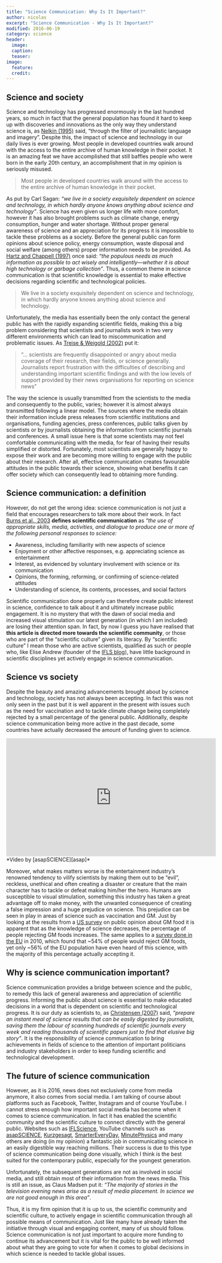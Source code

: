 ```yaml
---
title: "Science Communication: Why Is It Important?"
author: nicolas
excerpt: "Science Communication - Why Is It Important?"
modified: 2016-06-19
category: science
header: 
  image:
  caption:
  teaser:
image:
  feature:
  credit:
---
```


## Science and society

Science and technology has progressed enormously in the last hundred years, so much in fact that the general population has found it hard to keep up with discoveries and innovations as the only way they understand science is, as [Nelkin (1995)][nelkin] said, “through the filter of journalistic language and imagery”. Despite this, the impact of science and technology in our daily lives is ever growing. Most people in developed countries walk around with the access to the entire archive of human knowledge in their pocket. It is an amazing feat we have accomplished that still baffles people who were born in the early 20th century, an accomplishment that in my opinion is seriously misused.

> <i class="fa fa-quote-left"></i> Most people in developed countries walk around with the access to the entire archive of human knowledge in their pocket.

As put by Carl Sagan: *“we live in a society exquisitely dependent on science and technology, in which hardly anyone knows anything about science and technology”*. Science has even given us longer life with more comfort, however it has also brought problems such as climate change, energy consumption, hunger and water shortage. Without proper general awareness of science and an appreciation for its progress it is impossible to tackle these problems as a society. Before the general public can form opinions about science policy, energy consumption, waste disposal and social welfare (among others) proper information needs to be provided. As [Hartz and Chappell (1997)][hartz] once said: *“the populous needs as much information as possible to act wisely and intelligently—whether it is about high technology or garbage collection”*. Thus, a common theme in science communication is that scientific knowledge is essential to make effective decisions regarding scientific and technological policies. 

> <i class="fa fa-quote-left"></i> We live in a society exquisitely dependent on science and technology, in which hardly anyone knows anything about science and technology.

Unfortunately, the media has essentially been the only contact the general public has with the rapidly expanding scientific fields, making this a big problem considering that scientists and journalists work in two very different environments which can lead to miscommunication and problematic issues. As [Treise & Weigold (2002)][treise] put it:

> “… scientists are frequently disappointed or angry about media coverage of their research, their fields, or science generally. Journalists report frustration with the difficulties of describing and understanding important scientific findings and with the low levels of support provided by their news organisations for reporting on science news”

The way the science is usually transmitted from the scientists to the media and consequently to the public, varies; however it is almost always transmitted following a linear model. The sources where the media obtain their information include press releases from scientific institutions and organisations, funding agencies, press conferences, public talks given by scientists or by journalists obtaining the information from scientific journals and conferences. A small issue here is that some scientists may not feel comfortable communicating with the media, for fear of having their results simplified or distorted. Fortunately, most scientists are generally happy to expose their work and are becoming more willing to engage with the public about their research. After all, effective communication creates favourable attitudes in the public towards their science, showing what benefits it can offer society which can consequently lead to obtaining more funding.

## Science communication: a definition

However, do not get the wrong idea: science communication is not just a field that encourages researchers to talk more about their work. In fact [Burns et al., 2003][defineterms] **defines scientific communication** as *“the use of appropriate skills, media, activities, and dialogue to produce one or more of the following personal responses to science:*

* Awareness, including familiarity with new aspects of science
* Enjoyment or other affective responses, e.g. appreciating science as entertainment
* Interest, as evidenced by voluntary involvement with science or its communication
* Opinions, the forming, reforming, or confirming of science-related attitudes
* Understanding of science, its contents, processes, and social factors

Scientific communication done properly can therefore create public interest in science, confidence to talk about it and ultimately increase public engagement. It is no mystery that with the dawn of social media and increased visual stimulation our latest generation (in which I am included) are losing their attention span. In fact, by now I guess you have realised that **this article is directed more towards the scientific community**, or those who are part of the “scientific culture” given its literacy. By “scientific culture” I mean those who are active scientists, qualified as such or people who, like Elise Andrew (founder of the [IFLS blog][IFLS]), have little background in scientific disciplines yet actively engage in science communication.

## Science vs society

Despite the beauty and amazing advancements brought about by science and technology, society has not always been accepting. In fact this was not only seen in the past but it is well apparent in the present with issues such as the need for vaccination and to tackle climate change being completely rejected by a small percentage of the general public. Additionally, despite science communication being more active in the past decade, some countries have actually decreased the amount of funding given to science.

<iframe width="560" height="315" src="https://www.youtube.com/embed/8e1XX-ngJcc" frameborder="0"> </iframe>
*Video by [asapSCIENCE][asap]*

Moreover, what makes matters worse is the entertainment industry’s renowned tendency to vilify scientists by making them out to be “evil”, reckless, unethical and often creating a disaster or creature that the main character has to tackle or defeat making him/her the hero. Humans are susceptible to visual stimulation, something this industry has taken a great advantage off to make money, with the unwanted consequence of creating a false impression and a huge prejudice on science. This prejudice can be seen in play in areas of science such as vaccination and GM. Just by looking at the results from a [US survey][us-survey] on public opinion about GM food it is apparent that as the knowledge of science decreases, the percentage of people rejecting GM foods increases. The same applies to a [survey done in the EU][eu-survey] in 2010, which found that ~54% of people would reject GM foods, yet only ~56% of the EU population have even heard of this science, with the majority of this percentage actually accepting it.

## Why is science communication important?

Science communication provides a bridge between science and the public, to remedy this lack of general awareness and appreciation of scientific progress. Informing the public about science is essential to make educated decisions in a world that is dependent on scientific and technological progress. It is our duty as scientists to, as [Christensen (2007)][christensen] said, *“prepare an instant meal of science results that can be easily digested by journalists, saving them the labour of scanning hundreds of scientific journals every week and reading thousands of scientific papers just to find that elusive big story”*. It is the responsibility of science communication to bring achievements in fields of science to the attention of important politicians and industry stakeholders in order to keep funding scientific and technological development.

## The future of science communication

However, as it is 2016, news does not exclusively come from media anymore, it also comes from social media. I am talking of course about platforms such as Facebook, Twitter, Instagram and of course YouTube. I cannot stress enough how important social media has become when it comes to science communication. In fact it has enabled the scientific community and the scientific culture to connect directly with the general public. Websites such as [IFLScience][IFLS], YouTube channels such as [asapSCIENCE][asap], [Kurzgesagt][nutshell], [SmarterEveryDay][smart], [MinutePhysics][minute] and many others are doing (in my opinion) a fantastic job in communicating science in an easily digestible way reaching millions. Their success is due to this type of science communication being done visually, which I think is the best suited for the contemporary public, especially for the youngest generation. 

Unfortunately, the subsequent generations are not as involved in social media, and still obtain most of their information from the news media. This is still an issue, as Claus Madsen put it: *“The majority of stories in the television evening news arise as a result of media placement. In science we are not good enough in this area”*. 

Thus, it is my firm opinion that it is up to us, the scientific community and scientific culture, to actively engage in scientific communication through all possible means of communication. Just like many have already taken the initiative through visual and engaging content, many of us should follow. Science communication is not just important to acquire more funding to continue its advancement but it is vital for the public to be well informed about what they are going to vote for when it comes to global decisions in which science is needed to tackle global issues.

[nelkin]: https://books.google.co.uk/books/about/Selling_Science.html?id=ZMR7QgAACAAJ&redir_esc=y
[hartz]: http://www.firstamendmentcenter.org/madison/wp-content/uploads/2011/03/worldsapart.pdf
[treise]: http://scx.sagepub.com/content/23/3/310.abstract
[defineterms]: http://pus.sagepub.com/content/12/2/183.full.pdf+html
[IFLS]: http://www.iflscience.com/
[us-survey]: http://www.pewinternet.org/2015/07/01/chapter-6-public-opinion-about-food/
[eu-survey]: http://ec.europa.eu/public_opinion/archives/ebs/ebs_341_en.pdf
[christensen]: http://www.eso.org/~lchriste/scicomm/sampler.pdf
[asap]: https://www.youtube.com/user/AsapSCIENCE
[nutshell]: https://www.youtube.com/user/Kurzgesagt
[smart]: https://www.youtube.com/user/destinws2
[minute]: https://www.youtube.com/channel/UCUHW94eEFW7hkUMVaZz4eDg



